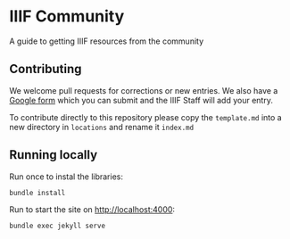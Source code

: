 # IIIF Community
A guide to getting IIIF resources from the community

## Contributing

We welcome pull requests for corrections or new entries. We also have a [Google form]() which you can submit and the IIIF Staff will add your entry. 

To contribute directly to this repository please copy the `template.md` into a new directory in `locations` and rename it `index.md`

## Running locally

Run once to instal the libraries:

``bundle install``

Run to start the site on [http://localhost:4000](http://localhost:4000):

```
bundle exec jekyll serve
```
